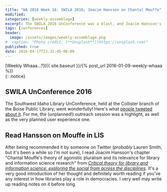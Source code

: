 ```yaml
---
title: "WA 2016 Week 16: SWILA 2016; Joacim Hansson on Chantal Mouffe"
modified:
categories: [weekly-assemblage]
excerpt: The SWILA 2016 UnConference was a blast, and Joacim Hansson's chapter on Chantal Mouffe in LIS is well worth your time.
tags: [conferences]
header:
  image: /assets/images/weekly-assemblage.png
#  caption: "Photo credit: [**Unsplash**](https://unsplash.com)"
published: true
date: 2016-04-17T23:32:45-06:00
---
```

  
[Weekly Whaaa…?]({{ site.baseurl }}/{% post_url 2016-01-09-weekly-whaaa %})  
{: .notice}  

## SWILA UnConference 2016   

The Southwest Idaho Library UnConference, held at the Collister branch of the Boise Public Library, went wonderfully! Here's what [people tweeted about it](https://twitter.com/hashtag/SWILA16?src=hash). For me, the (unplanned!) outreach session was a highlight, as well as the very planned user experience one.   

## Read Hansson on Mouffe in LIS   

After being recommended it by someone on Twitter (_probably_ Lauren Smith, but it's been a while so I'm not sure), I read Joacim Hansson's chapter "Chantal Mouffe's theory of agonistic pluralism and its relevance for library and information science research" from [_Critical theory for library and information science: exploring the social from across the disciplines_](http://www.worldcat.org/oclc/548555609). It's a very good introduction of her thought and definitely worth reading if you've any interest in how libraries play a role in democracies. I very well may write up reading notes on it before long.   